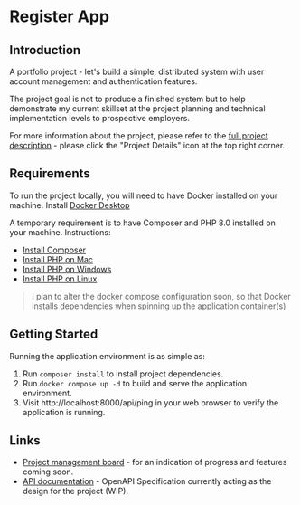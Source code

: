 # Register App

## Introduction
A portfolio project - let's build a simple, distributed system with user account management and authentication features.

The project goal is not to produce a finished system but to help demonstrate my current skillset at the project planning and technical implementation levels to prospective employers.

For more information about the project, please refer to the [full project description](https://github.com/users/ajbleakley/projects/1) - please click the "Project Details" icon at the top right corner.

## Requirements

To run the project locally, you will need to have Docker installed on your machine. Install [Docker Desktop](https://www.docker.com/products/docker-desktop/)

A temporary requirement is to have Composer and PHP 8.0 installed on your machine. Instructions:
- [Install Composer](https://getcomposer.org/doc/00-intro.md#installation-linux-unix-macos)
- [Install PHP on Mac](https://www.geeksforgeeks.org/how-to-install-php-on-macos/)
- [Install PHP on Windows](https://www.geeksforgeeks.org/how-to-install-php-in-windows-10/)
- [Install PHP on Linux](https://www.geeksforgeeks.org/how-to-install-php-on-linux/)

> I plan to alter the docker compose configuration soon, so that Docker installs dependencies when spinning up the application container(s)

## Getting Started

Running the application environment is as simple as:

1. Run `composer install` to install project dependencies.
2. Run `docker compose up -d` to build and serve the application environment.
3. Visit http://localhost:8000/api/ping in your web browser to verify the application is running.

## Links

- [Project management board](https://github.com/users/ajbleakley/projects/1) - for an indication of progress and features coming soon.
- [API documentation](docs/openapi.yaml) - OpenAPI Specification currently acting as the design for the project (WIP).
